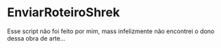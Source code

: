 # EnviarRoteiroShrek
Esse script não foi feito por mim, mass infelizmente não encontrei o dono dessa obra de arte...
